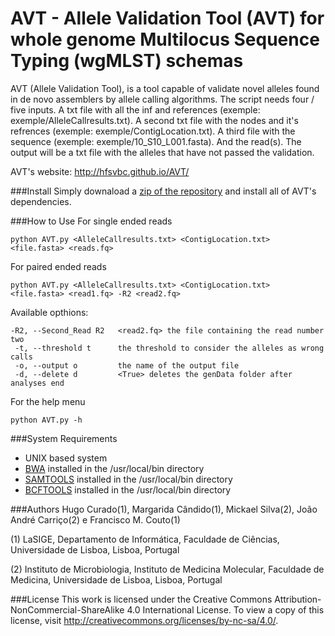 # AVT - Allele Validation Tool (AVT) for whole genome Multilocus Sequence Typing (wgMLST) schemas
AVT (Allele Validation Tool), is a tool capable of validate novel alleles found in de novo assemblers by allele calling algorithms.
The script needs four / five inputs. A txt file with all the inf and references (exemple:
exemple/AlleleCallresults.txt). A second txt file with the nodes and it's refrences
(exemple: exemple/ContigLocation.txt). A third file with the sequence (exemple:
exemple/10_S10_L001.fasta). And the read(s). The output will be a txt file with
the alleles that have not passed the validation.

AVT's website: http://hfsvbc.github.io/AVT/

###Install
Simply downaload a [zip of the repository](https://github.com/HFSVBC/AVT/archive/master.zip) and install all of AVT's <a name="SR"></a>dependencies.

###How to Use
For single ended reads
```
python AVT.py <AlleleCallresults.txt> <ContigLocation.txt> <file.fasta> <reads.fq>
```
For paired ended reads
```
python AVT.py <AlleleCallresults.txt> <ContigLocation.txt> <file.fasta> <read1.fq> -R2 <read2.fq>
```
Available opthions:
```
-R2, --Second_Read R2   <read2.fq> the file containing the read number two
 -t, --threshold t      the threshold to consider the alleles as wrong calls
 -o, --output o         the name of the output file
 -d, --delete d         <True> deletes the genData folder after analyses end
```
For the help menu
```
python AVT.py -h
```
###System Requirements
- UNIX based system
- [BWA](http://bio-bwa.sourceforge.net) installed in the /usr/local/bin directory
- [SAMTOOLS](http://samtools.sourceforge.net) installed in the /usr/local/bin directory
- [BCFTOOLS](http://www.htslib.org/download/) installed in the /usr/local/bin directory

###Authors
Hugo Curado(1), Margarida Cândido(1), Mickael Silva(2), João André Carriço(2) e Francisco M. Couto(1)

(1) LaSIGE, Departamento de Informática, Faculdade de Ciências, Universidade de Lisboa, Lisboa, Portugal

(2) Instituto de Microbiologia, Instituto de Medicina Molecular, Faculdade de Medicina, Universidade de Lisboa, Lisboa, Portugal

###License
This work is licensed under the Creative Commons Attribution-NonCommercial-ShareAlike 4.0 International License. To view a copy of this license, visit http://creativecommons.org/licenses/by-nc-sa/4.0/.
